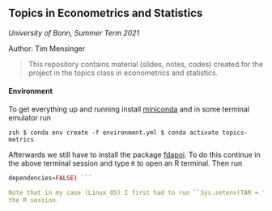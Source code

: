 ## Topics in Econometrics and Statistics

*University of Bonn, Summer Term 2021*

Author: Tim Mensinger


> This repository contains material (slides, notes, codes) created for the project in
> the topics class in econometrics and statistics.


#### Environment

To get everything up and running install
[miniconda](https://docs.conda.io/en/latest/miniconda.html) and in some terminal
emulator run

```zsh $ conda env create -f environment.yml $ conda activate topics-metrics ```

Afterwards we still have to install the package
[fdapoi](https://github.com/lidom/fdapoi).  To do this continue in the above terminal
session and type ``R`` to open an R terminal.  Then run

```R install.packages("glmulti") devtools::install_github("lidom/fdapoi/fdapoi",
dependencies=FALSE) ```

Note that in my case (Linux OS) I first had to run ``Sys.setenv(TAR = "/bin/tar")`` in
the R session.
